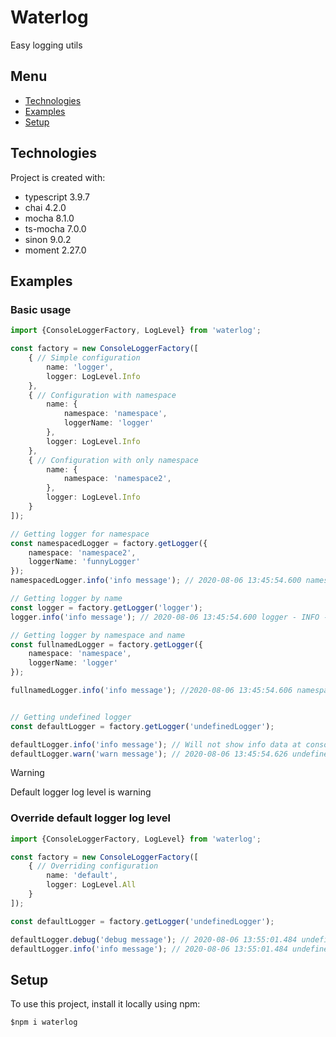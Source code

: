 # Waterlog

Easy logging utils

## Menu

* [Technologies](#technologies)
* [Examples](#examples)
* [Setup](#setup)

## Technologies

Project is created with:

* typescript 3.9.7
* chai 4.2.0
* mocha 8.1.0
* ts-mocha 7.0.0
* sinon 9.0.2
* moment 2.27.0

## Examples

### Basic usage

```typescript
import {ConsoleLoggerFactory, LogLevel} from 'waterlog';

const factory = new ConsoleLoggerFactory([
    { // Simple configuration
        name: 'logger',
        logger: LogLevel.Info
    },
    { // Configuration with namespace
        name: {
            namespace: 'namespace',
            loggerName: 'logger'
        },
        logger: LogLevel.Info
    },
    { // Configuration with only namespace
        name: {
            namespace: 'namespace2',
        },
        logger: LogLevel.Info
    }
]);

// Getting logger for namespace
const namespacedLogger = factory.getLogger({
    namespace: 'namespace2',
    loggerName: 'funnyLogger'
});
namespacedLogger.info('info message'); // 2020-08-06 13:45:54.600 namespace2.funnyLogger - INFO - info message

// Getting logger by name
const logger = factory.getLogger('logger');
logger.info('info message'); // 2020-08-06 13:45:54.600 logger - INFO - info message

// Getting logger by namespace and name
const fullnamedLogger = factory.getLogger({
    namespace: 'namespace',
    loggerName: 'logger'
});

fullnamedLogger.info('info message'); //2020-08-06 13:45:54.606 namespace.logger - INFO - info message


// Getting undefined logger
const defaultLogger = factory.getLogger('undefinedLogger');

defaultLogger.info('info message'); // Will not show info data at console
defaultLogger.warn('warn message'); // 2020-08-06 13:45:54.626 undefinedLogger - WARN - warn message
```

> [!WARNING]
> Default logger log level is warning

### Override default logger log level

```typescript
import {ConsoleLoggerFactory, LogLevel} from 'waterlog';

const factory = new ConsoleLoggerFactory([
    { // Overriding configuration
        name: 'default',
        logger: LogLevel.All
    }
]);

const defaultLogger = factory.getLogger('undefinedLogger');

defaultLogger.debug('debug message'); // 2020-08-06 13:55:01.484 undefinedLogger - DEBUG - debug message
defaultLogger.info('info message'); // 2020-08-06 13:55:01.484 undefinedLogger - INFO - info message
```

## Setup

To use this project, install it locally using npm:

`$npm i waterlog`
